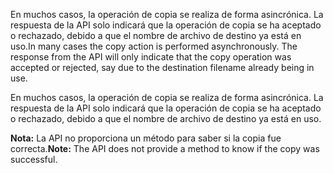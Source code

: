 <span data-ttu-id="904ac-p104">En muchos casos, la operación de copia se realiza de forma asincrónica. La respuesta de la API solo indicará que la operación de copia se ha aceptado o rechazado, debido a que el nombre de archivo de destino ya está en uso.</span><span class="sxs-lookup"><span data-stu-id="904ac-p104">In many cases the copy action is performed asynchronously. The response from the API will only indicate that the copy operation was accepted or rejected, say due to the destination filename already being in use.</span></span>

En muchos casos, la operación de copia se realiza de forma asincrónica. La respuesta de la API solo indicará que la operación de copia se ha aceptado o rechazado, debido a que el nombre de archivo de destino ya está en uso.

<span data-ttu-id="904ac-131">**Nota:** La API no proporciona un método para saber si la copia fue correcta.</span><span class="sxs-lookup"><span data-stu-id="904ac-131">**Note:** The API does not provide a method to know if the copy was successful.</span></span>

<!-- {
  "type": "#page.annotation",
  "description": "Create a copy of an existing item.",
  "keywords": "copy existing item",
  "section": "documentation",
  "tocPath": "OneDrive/Item/Copy"
} -->
